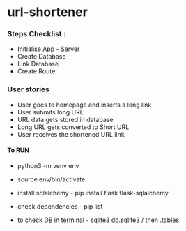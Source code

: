 # url-shortener

### Steps Checklist :
* Initialise App - Server 
* Create Database 
* Link Database
* Create Route


### User stories
* User goes to homepage and inserts a long link
* User submits long URL
* URL data gets stored in database 
* Long URL gets converted to Short URL
* User receives the shortened URL link 



#### To RUN
* python3 -m venv env
* source env/bin/activate
* install sqlalchemy - pip install flask flask-sqlalchemy
* check dependencies - pip list

* to check DB  in terminal - sqlite3 db.sqlite3 / then .tables